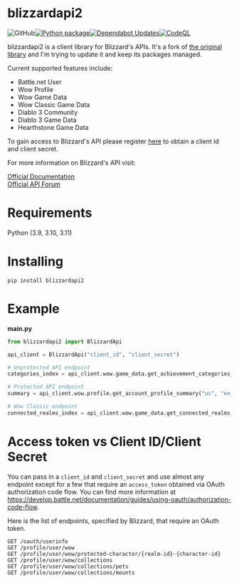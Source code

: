 # blizzardapi2
![GitHub](https://img.shields.io/github/license/lostcol0ny/python-blizzardapi2)[![Python package](https://github.com/lostcol0ny/python-blizzardapi2/actions/workflows/python-package.yml/badge.svg?branch=main)](https://github.com/lostcol0ny/python-blizzardapi2/actions/workflows/python-package.yml)[![Dependabot Updates](https://github.com/lostcol0ny/python-blizzardapi2/actions/workflows/dependabot/dependabot-updates/badge.svg?branch=main)](https://github.com/lostcol0ny/python-blizzardapi2/actions/workflows/dependabot/dependabot-updates)[![CodeQL](https://github.com/lostcol0ny/python-blizzardapi2/actions/workflows/github-code-scanning/codeql/badge.svg)](https://github.com/lostcol0ny/python-blizzardapi2/actions/workflows/github-code-scanning/codeql)

blizzardapi2 is a client library for Blizzard's APIs. It's a fork of [the original library](https://github.com/trevorphillipscoding/python-blizzardapi/) and I'm trying to update it and keep its packages managed.

Current supported features include:
- Battle.net User
- Wow Profile
- Wow Game Data
- Wow Classic Game Data
- Diablo 3 Community
- Diablo 3 Game Data
- Hearthstone Game Data

To gain access to Blizzard's API please register [here](https://develop.battle.net/access/) to obtain a client id and client secret.

For more information on Blizzard's API visit:

[Official Documentation](https://develop.battle.net/documentation)  
[Official API Forum](https://us.forums.blizzard.com/en/blizzard/c/api-discussion)

# Requirements

Python (3.9, 3.10, 3.11)

# Installing

`pip install blizzardapi2`
    
# Example

**main.py**
```python
from blizzardapi2 import BlizzardApi

api_client = BlizzardApi("client_id", "client_secret")

# Unprotected API endpoint
categories_index = api_client.wow.game_data.get_achievement_categories_index("us", "en_US")

# Protected API endpoint
summary = api_client.wow.profile.get_account_profile_summary("us", "en_US", "access_token")

# Wow Classic endpoint
connected_realms_index = api_client.wow.game_data.get_connected_realms_index("us", "en_US", is_classic=True)
```

# Access token vs Client ID/Client Secret

You can pass in a `client_id` and `client_secret` and use almost any endpoint except for a few that require an `access_token` obtained via OAuth authorization code flow. You can find more information at https://develop.battle.net/documentation/guides/using-oauth/authorization-code-flow.

Here is the list of endpoints, specified by Blizzard, that require an OAuth token.

```
GET /oauth/userinfo
GET /profile/user/wow
GET /profile/user/wow/protected-character/{realm-id}-{character-id}
GET /profile/user/wow/collections
GET /profile/user/wow/collections/pets
GET /profile/user/wow/collections/mounts
```
